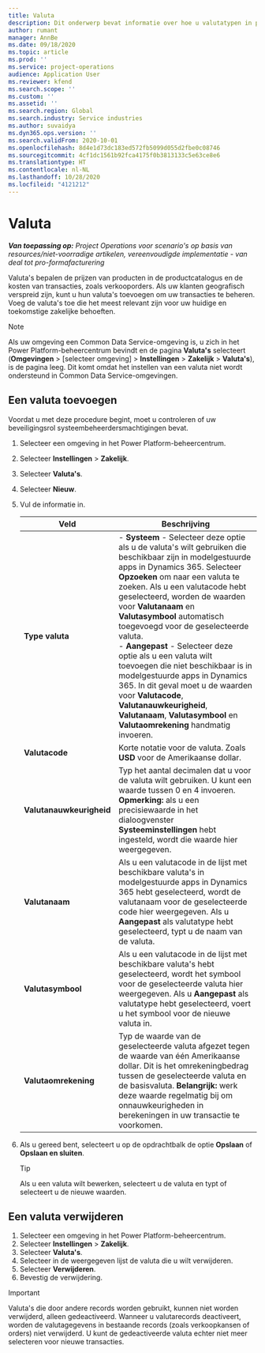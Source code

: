 ```yaml
---
title: Valuta
description: Dit onderwerp bevat informatie over hoe u valutatypen in project Operations toevoegt en verwijdert.
author: rumant
manager: AnnBe
ms.date: 09/18/2020
ms.topic: article
ms.prod: ''
ms.service: project-operations
audience: Application User
ms.reviewer: kfend
ms.search.scope: ''
ms.custom: ''
ms.assetid: ''
ms.search.region: Global
ms.search.industry: Service industries
ms.author: suvaidya
ms.dyn365.ops.version: ''
ms.search.validFrom: 2020-10-01
ms.openlocfilehash: 8d4e1d73dc183ed572fb5099d055d2fbe0c08746
ms.sourcegitcommit: 4cf1dc1561b92fca4175f0b3813133c5e63ce8e6
ms.translationtype: HT
ms.contentlocale: nl-NL
ms.lasthandoff: 10/28/2020
ms.locfileid: "4121212"
---
```

# <a name="currency"></a>Valuta

_**Van toepassing op:** Project Operations voor scenario's op basis van resources/niet-voorradige artikelen, vereenvoudigde implementatie - van deal tot pro-formafacturering_

Valuta's bepalen de prijzen van producten in de productcatalogus en de kosten van transacties, zoals verkooporders. Als uw klanten geografisch verspreid zijn, kunt u hun valuta's toevoegen om uw transacties te beheren. Voeg de valuta's toe die het meest relevant zijn voor uw huidige en toekomstige zakelijke behoeften.  

> [!NOTE]
> Als uw omgeving een Common Data Service-omgeving is, u zich in het Power Platform-beheercentrum bevindt en de pagina **Valuta's** selecteert (**Omgevingen** > [selecteer omgeving] > **Instellingen** > **Zakelijk** > **Valuta's**), is de pagina leeg. Dit komt omdat het instellen van een valuta niet wordt ondersteund in Common Data Service-omgevingen.

## <a name="add-a-currency"></a>Een valuta toevoegen  
Voordat u met deze procedure begint, moet u controleren of uw beveiligingsrol systeembeheerdersmachtigingen bevat. 

1. Selecteer een omgeving in het Power Platform-beheercentrum. 
2. Selecteer **Instellingen** > **Zakelijk**.
3. Selecteer **Valuta's**.  
4. Selecteer **Nieuw**.  
5. Vul de informatie in.  


   |          Veld          |                                                                                                                                                                                                                                                                                                                                                                            Beschrijving                                                                                                                                                                                                                                                                                                                                                                            |
   |-------------------------|-------------------------------------------------------------------------------------------------------------------------------------------------------------------------------------------------------------------------------------------------------------------------------------------------------------------------------------------------------------------------------------------------------------------------------------------------------------------------------------------------------------------------------------------------------------------------------------------------------------------------------------------------------------------------------------------------------------------------------------------------------------------|
   |    **Type valuta**    | - **Systeem** - Selecteer deze optie als u de valuta's wilt gebruiken die beschikbaar zijn in modelgestuurde apps in Dynamics 365. Selecteer **Opzoeken** om naar een valuta te zoeken. Als u een valutacode hebt geselecteerd, worden de waarden voor **Valutanaam** en **Valutasymbool** automatisch toegevoegd voor de geselecteerde valuta.<br />- **Aangepast** - Selecteer deze optie als u een valuta wilt toevoegen die niet beschikbaar is in modelgestuurde apps in Dynamics 365. In dit geval moet u de waarden voor **Valutacode**, **Valutanauwkeurigheid**, **Valutanaam**, **Valutasymbool** en **Valutaomrekening** handmatig invoeren. |
   |    **Valutacode**    |                                                                                                                                                                                                                                                                                                                                            Korte notatie voor de valuta. Zoals **USD** voor de Amerikaanse dollar.                                                                                                                                                                                                                                                                                                                                            |
   | **Valutanauwkeurigheid**  |                                                                                                                                                                                  Typ het aantal decimalen dat u voor de valuta wilt gebruiken.  U kunt een waarde tussen 0 en 4 invoeren. **Opmerking:** als u een precisiewaarde in het dialoogvenster **Systeeminstellingen** hebt ingesteld, wordt die waarde hier weergegeven.                                                                                                                                                                                  |
   |    **Valutanaam**    |                                                                                                                                                                                                                                         Als u een valutacode in de lijst met beschikbare valuta's in modelgestuurde apps in Dynamics 365 hebt geselecteerd, wordt de valutanaam voor de geselecteerde code hier weergegeven. Als u **Aangepast** als valutatype hebt geselecteerd, typt u de naam van de valuta.                                                                                                                                                                                                                                          |
   |   **Valutasymbool**   |                                                                                                                                                                                                                                                                      Als u een valutacode in de lijst met beschikbare valuta's hebt geselecteerd, wordt het symbool voor de geselecteerde valuta hier weergegeven. Als u **Aangepast** als valutatype hebt geselecteerd, voert u het symbool voor de nieuwe valuta in.                                                                                                                                                                                                                                                                       |
   | **Valutaomrekening** |                                                                                                                                                                                                                                     Typ de waarde van de geselecteerde valuta afgezet tegen de waarde van één Amerikaanse dollar. Dit is het omrekeningbedrag tussen de geselecteerde valuta en de basisvaluta. **Belangrijk:** werk deze waarde regelmatig bij om onnauwkeurigheden in berekeningen in uw transactie te voorkomen.                                                                                                                                                                                                                                      |


6. Als u gereed bent, selecteert u op de opdrachtbalk de optie **Opslaan** of **Opslaan en sluiten**.  

   > [!TIP]
   >  Als u een valuta wilt bewerken, selecteert u de valuta en typt of selecteert u de nieuwe waarden.  

## <a name="delete-a-currency"></a>Een valuta verwijderen  

1. Selecteer een omgeving in het Power Platform-beheercentrum. 
2. Selecteer **Instellingen** > **Zakelijk**.
3. Selecteer **Valuta's**.  
4. Selecteer in de weergegeven lijst de valuta die u wilt verwijderen.  
5. Selecteer **Verwijderen**.  
6. Bevestig de verwijdering.  

> [!IMPORTANT]
>  Valuta's die door andere records worden gebruikt, kunnen niet worden verwijderd, alleen gedeactiveerd. Wanneer u valutarecords deactiveert, worden de valutagegevens in bestaande records (zoals verkoopkansen of orders) niet verwijderd. U kunt de gedeactiveerde valuta echter niet meer selecteren voor nieuwe transacties.  
